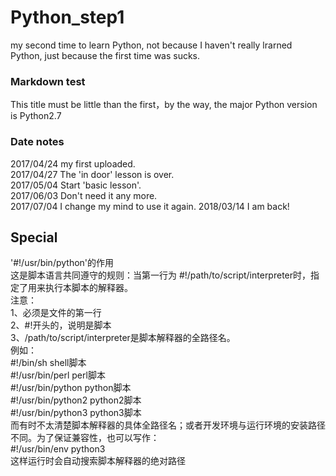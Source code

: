 # Python_step1
my second time to learn Python, not because I haven't really lrarned Python, just because the first time was sucks.
### Markdown test
This title must be little than the first，by the way, the major Python version is Python2.7
### Date notes
2017/04/24 my first uploaded.  
2017/04/27 The 'in door' lesson is over.  
2017/05/04 Start 'basic lesson'.  
2017/06/03 Don't need it any more.  
2017/07/04 I change my mind to use it again.
2018/03/14 I am back!

## Special
'#!/usr/bin/python'的作用  
这是脚本语言共同遵守的规则：当第一行为 #!/path/to/script/interpreter时，指定了用来执行本脚本的解释器。  
注意：  
1、必须是文件的第一行  
2、#!开头的，说明是脚本  
3、/path/to/script/interpreter是脚本解释器的全路径名。  
例如：  
#!/bin/sh           shell脚本  
#!/usr/bin/perl     perl脚本  
#!/usr/bin/python   python脚本  
#!/usr/bin/python2  python2脚本  
#!/usr/bin/python3  python3脚本  
而有时不太清楚脚本解释器的具体全路径名；或者开发环境与运行环境的安装路径不同。为了保证兼容性，也可以写作：  
#!/usr/bin/env python3  
这样运行时会自动搜索脚本解释器的绝对路径  
